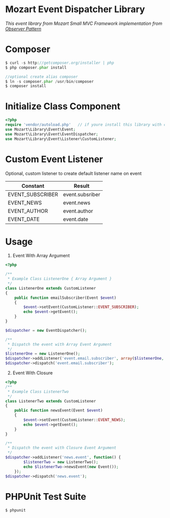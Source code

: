 # Mozart Event Dispatcher Library

_This event library from Mozart Small MVC Framework implementation from [Observer Pattern](http://en.wikipedia.org/wiki/Observer_pattern)_

Composer
========
```php
$ curl -s http://getcomposer.org/installer | php
$ php composer.phar install

//optional create alias composer
$ ln -s composer.phar /usr/bin/composer
$ composer install
```

Initialize Class Component
==========================

```php
<?php
require 'vendor/autoload.php'   // if youre install this library with composer
use Mozart\Library\Event\Event;
use Mozart\Library\Event\EventDispatcher;
use Mozart\Library\Event\Listener\CustomListener;
```

Custom Event Listener
=====================

Optional, custom listener to create default listener name on event

| **Constant**              |   **Result**    |
|---------------------------|-----------------|
| EVENT_SUBSCRIBER          | event.subsriber |
| EVENT_NEWS                | event.news      |
| EVENT_AUTHOR              | event.author    |
| EVENT_DATE                | event.date      |


Usage
=====

1. Event With Array Argument

```php
<?php

/**
 * Example Class ListenerOne { Array Argument }
 */
class ListenerOne extends CustomListener
{
    public function emailSubscriber(Event $event)
    {
        $event->setEvent(CustomListener::EVENT_SUBSCRIBER);
        echo $event->getEvent();
    }
}

$dispatcher = new EventDispatcher();

/**
 * Dispatch the event with Array Event Argument
 */
$listenerOne = new ListenerOne();
$dispatcher->addListener('event.email.subscriber', array($listenerOne, 'emailSubscriber'));
$dispatcher->dispatch('event.email.subscriber');
```

2. Event With Closure

```php
<?php
/**
 * Example Class ListenerTwo
 */
class ListenerTwo extends CustomListener
{
    public function newsEvent(Event $event)
    {
        $event->setEvent(CustomListener::EVENT_NEWS);
        echo $event->getEvent();
    }
}

/**
 * Dispatch the event with Closure Event Argument
 */
$dispatcher->addListener('news.event', function() {
        $listenerTwo = new ListenerTwo();
        echo $listenerTwo->newsEvent(new Event());
    });
$dispatcher->dispatch('news.event');
```


PHPUnit Test Suite 
==================

```php
$ phpunit
````
